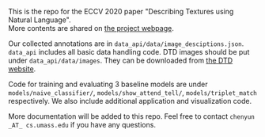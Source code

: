 This is the repo for the ECCV 2020 paper "Describing Textures using Natural Language".  
More contents are shared on [the project webpage](https://people.cs.umass.edu/~chenyun/texture/).

Our collected annotations are in `data_api/data/image_desciptions.json`. `data_api` includes all basic data handling code. 
DTD images should be put under `data_api/data/images`. They can be downloaded from [the DTD website](https://www.robots.ox.ac.uk/~vgg/data/dtd/).

Code for training and evaluating 3 baseline models are under `models/naive_classifier/`, `models/show_attend_tell/`, `models/triplet_match` respectively. 
We also include additional application and visualization code.

More documentation will be added to this repo. Feel free to contact `chenyun _AT_ cs.umass.edu` if you have any questions.

